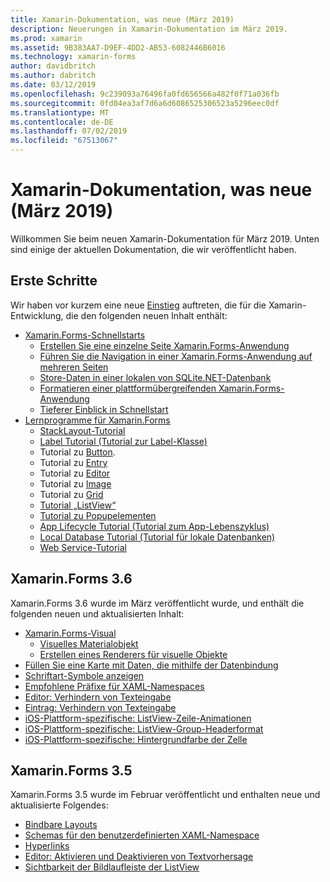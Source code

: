 ```yaml
---
title: Xamarin-Dokumentation, was neue (März 2019)
description: Neuerungen in Xamarin-Dokumentation im März 2019.
ms.prod: xamarin
ms.assetid: 9B383AA7-D9EF-4DD2-AB53-6082446B6016
ms.technology: xamarin-forms
author: davidbritch
ms.author: dabritch
ms.date: 03/12/2019
ms.openlocfilehash: 9c239093a76496fa0fd656566a482f0f71a036fb
ms.sourcegitcommit: 0fd04ea3af7d6a6d6086525306523a5296eec0df
ms.translationtype: MT
ms.contentlocale: de-DE
ms.lasthandoff: 07/02/2019
ms.locfileid: "67513067"
---
```

# <a name="xamarin-docs-whats-new-march-2019"></a>Xamarin-Dokumentation, was neue (März 2019)

Willkommen Sie beim neuen Xamarin-Dokumentation für März 2019. Unten sind einige der aktuellen Dokumentation, die wir veröffentlicht haben.

## <a name="get-started"></a>Erste Schritte

Wir haben vor kurzem eine neue [Einstieg](~/get-started/index.yml) auftreten, die für die Xamarin-Entwicklung, die den folgenden neuen Inhalt enthält:

- [Xamarin.Forms-Schnellstarts](~/get-started/quickstarts/index.yml)
  - [Erstellen Sie eine einzelne Seite Xamarin.Forms-Anwendung](~/get-started/quickstarts/single-page.md)
  - [Führen Sie die Navigation in einer Xamarin.Forms-Anwendung auf mehreren Seiten](~/get-started/quickstarts/multi-page.md)
  - [Store-Daten in einer lokalen von SQLite.NET-Datenbank](~/get-started/quickstarts/database.md)
  - [Formatieren einer plattformübergreifenden Xamarin.Forms-Anwendung](~/get-started/quickstarts/styling.md)
  - [Tieferer Einblick in Schnellstart](~/get-started/quickstarts/deepdive.md)
- [Lernprogramme für Xamarin.Forms](~/get-started/tutorials/index.yml)
  - [StackLayout-Tutorial](~/get-started/tutorials/stacklayout/index.yml)
  - [Label Tutorial (Tutorial zur Label-Klasse)](~/get-started/tutorials/label/index.yml)
  - Tutorial zu [Button](~/get-started/tutorials/button/index.yml).
  - Tutorial zu [Entry](~/get-started/tutorials/entry/index.yml)
  - Tutorial zu [Editor](~/get-started/tutorials/editor/index.yml)
  - Tutorial zu [Image](~/get-started/tutorials/image/index.yml)
  - Tutorial zu [Grid](~/get-started/tutorials/grid/index.yml)
  - [Tutorial „ListView“](~/get-started/tutorials/listview/index.yml)
  - [Tutorial zu Popupelementen](~/get-started/tutorials/pop-ups/index.yml)
  - [App Lifecycle Tutorial (Tutorial zum App-Lebenszyklus)](~/get-started/tutorials/app-lifecycle/index.yml)
  - [Local Database Tutorial (Tutorial für lokale Datenbanken)](~/get-started/tutorials/local-database/index.yml)
  - [Web Service-Tutorial](~/get-started/tutorials/web-service/index.yml)

## <a name="xamarinforms-36"></a>Xamarin.Forms 3.6

Xamarin.Forms 3.6 wurde im März veröffentlicht wurde, und enthält die folgenden neuen und aktualisierten Inhalt:

- [Xamarin.Forms-Visual](~/xamarin-forms/user-interface/visual/index.md)
  - [Visuelles Materialobjekt](~/xamarin-forms/user-interface/visual/material-visual.md)
  - [Erstellen eines Renderers für visuelle Objekte](~/xamarin-forms/user-interface/visual/create.md)
- [Füllen Sie eine Karte mit Daten, die mithilfe der Datenbindung](~/xamarin-forms/user-interface/map.md#populate-a-map-with-data-using-data-binding)
- [Schriftart-Symbole anzeigen](~/xamarin-forms/user-interface/text/fonts.md#display-font-icons)
- [Empfohlene Präfixe für XAML-Namespaces](~/xamarin-forms/xaml/custom-prefix.md)
- [Editor: Verhindern von Texteingabe](~/xamarin-forms/user-interface/text/editor.md#preventing-text-entry)
- [Eintrag: Verhindern von Texteingabe](~/xamarin-forms/user-interface/text/entry.md#preventing-text-entry)
- [iOS-Plattform-spezifische: ListView-Zeile-Animationen](~/xamarin-forms/platform/ios/listview-row-animations.md)
- [iOS-Plattform-spezifische: ListView-Group-Headerformat](~/xamarin-forms/platform/ios/listview-group-header-style.md)
- [iOS-Plattform-spezifische: Hintergrundfarbe der Zelle](~/xamarin-forms/platform/ios/cell-background-color.md)

## <a name="xamarinforms-35"></a>Xamarin.Forms 3.5

Xamarin.Forms 3.5 wurde im Februar veröffentlicht und enthalten neue und aktualisierte Folgendes:

- [Bindbare Layouts](~/xamarin-forms/user-interface/layouts/bindable-layouts.md)
- [Schemas für den benutzerdefinierten XAML-Namespace](~/xamarin-forms/xaml/custom-namespace-schemas.md)
- [Hyperlinks](~/xamarin-forms/user-interface/text/label.md#hyperlinks)
- [Editor: Aktivieren und Deaktivieren von Textvorhersage](~/xamarin-forms/user-interface/text/editor.md#enabling-and-disabling-text-prediction)
- [Sichtbarkeit der Bildlaufleiste der ListView](~/xamarin-forms/user-interface/listview/customizing-list-appearance.md#scrollbar-visibility)
